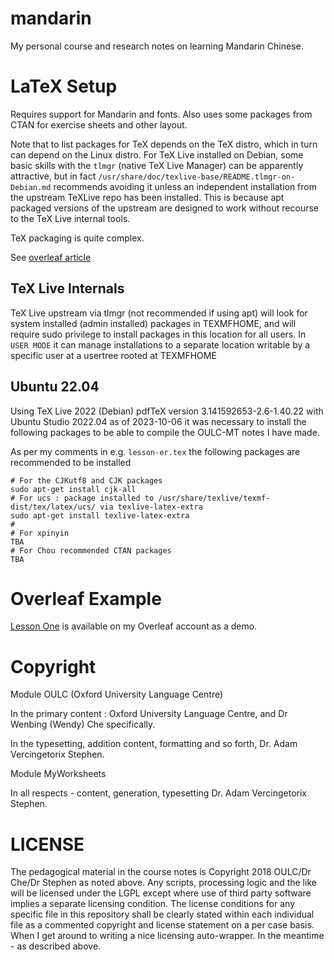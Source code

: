 # mandarin
My personal course and research notes on learning Mandarin Chinese.

# LaTeX Setup

Requires support for Mandarin and fonts.  Also uses some packages from CTAN for exercise sheets and other layout.

Note that to list packages for TeX depends on the TeX distro, which in turn can depend on the Linux distro.
For TeX Live installed on Debian, some basic skills with the `tlmgr` (native TeX Live Manager) can be apparently
attractive, but in fact `/usr/share/doc/texlive-base/README.tlmgr-on-Debian.md` recommends avoiding it unless
an independent installation from the upstream TeXLive repo has been installed.  This is because apt packaged
versions of the upstream are designed to work without recourse to the TeX Live internal tools.

TeX packaging is quite complex.

See [overleaf article](https://www.overleaf.com/learn/latex/Articles/An_introduction_to_Kpathsea_and_how_TeX_engines_search_for_files#TeX_engines_don%E2%80%99t_search_for_files%E2%80%A6_really!?)

## TeX Live Internals

TeX Live upstream via tlmgr (not recommended if using apt) will look for system installed (admin installed) packages in TEXMFHOME, and will require sudo privilege 
to install packages in this location for all users.  In `USER MODE` it can manage installations to a separate
location writable by a specific user at a usertree rooted at TEXMFHOME


## Ubuntu 22.04

Using TeX Live 2022 (Debian) pdfTeX version 3.141592653-2.6-1.40.22 with Ubuntu Studio 2022.04 as of 2023-10-06 it was 
necessary to install the following packages to be able to compile the OULC-MT notes I have made.

As per my comments in e.g. `lesson-er.tex` the following packages are recommended to be installed

 ```
# For the CJKutf8 and CJK packages
 sudo apt-get install cjk-all
# For ucs : package installed to /usr/share/texlive/texmf-dist/tex/latex/ucs/ via texlive-latex-extra
sudo apt-get install texlive-latex-extra
#
# For xpinyin
TBA
# For Chou recommended CTAN packages
TBA
```

# Overleaf Example

[Lesson One](https://www.overleaf.com/project/65213b291b714bcbe0077c64) is available on my Overleaf account as a demo.

# Copyright

Module OULC (Oxford University Language Centre)

In the primary content : Oxford University Language Centre, and Dr Wenbing (Wendy) Che specifically.

In the typesetting, addition content, formatting and so forth, Dr. Adam Vercingetorix Stephen.

Module MyWorksheets

In all respects - content, generation, typesetting Dr. Adam Vercingetorix Stephen.


# LICENSE

The pedagogical material in the course notes is Copyright 2018 OULC/Dr Che/Dr Stephen as noted above.   Any scripts, processing logic and the like will be licensed under the LGPL except where use of third party software implies a separate licensing condition.  The license conditions for any specific file in this repository shall be clearly stated within each individual file as a commented copyright and license statement on a per case basis.   When I get around to writing a nice licensing auto-wrapper.  In the meantime - as described above.


